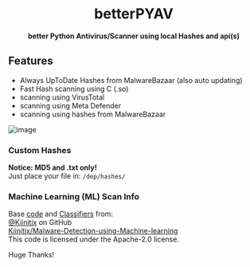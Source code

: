 <div align=center>  
  
  # betterPYAV   
     
  **better Python Antivirus/Scanner using local Hashes and api(s)**   
  
</div>

## Features
- Always UpToDate Hashes from MalwareBazaar (also auto updating)
- Fast Hash scanning using C (.so)
- scanning using VirusTotal
- scanning using Meta Defender
- scanning using hashes from MalwareBazaar

![image](https://github.com/cookie0o/betterPYAV/assets/81589649/fc6d5ddd-428a-4891-9833-bf175c1a0a4f)


### Custom Hashes   
**Notice: MD5 and .txt only!**   
Just place your file in: `/dep/hashes/`   
   
    
### Machine Learning (ML) Scan Info   
Base [code](https://github.com/cookie0o/betterPYAV/blob/main/dep/ML/file_algo_check.py) and [Classifiers](https://github.com/cookie0o/betterPYAV/tree/main/dep/ML/classifiers) from:   
[@Kiinitix](https://github.com/Kiinitix) on GitHub   
[Kiinitix/Malware-Detection-using-Machine-learning](https://github.com/Kiinitix/Malware-Detection-using-Machine-learning)   
This code is licensed under the Apache-2.0 license.   
   
Huge Thanks!   
